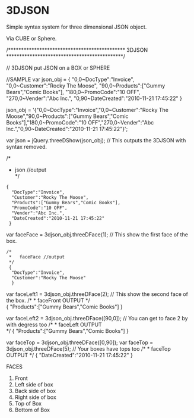 3DJSON
======

Simple syntax system for three dimensional JSON object.

Via CUBE or Sphere.


/********************************************* 3DJSON *********************************************/

// 3DJSON  put JSON on a BOX or SPHERE

//SAMPLE
var  json_obj = {
                  "0,0~DocType":"Invoice",
                  "0,0~Customer":"Rocky The Moose",
                  "90,0~Products":["Gummy Bears","Comic Books"],
                  "180,0~PromoCode":"10 OFF",
                  "270,0~Vender":"Abc Inc.",
                  "0,90~DateCreated":"2010-11-21 17:45:22"
                  }


json_obj = '{"0,0~DocType":"Invoice","0,0~Customer":"Rocky The Moose","90,0~Products":["Gummy Bears","Comic Books"],"180,0~PromoCode":"10 OFF","270,0~Vender":"Abc Inc.","0,90~DateCreated":"2010-11-21 17:45:22"}';


var json = jQuery.threeDShow(json_obj);
// This outputs the 3DJSON with syntax removed.

  /*
   * json //output  
   */
    
    {
      "DocType":"Invoice",
      "Customer":"Rocky The Moose",
      "Products":["Gummy Bears","Comic Books"],
      "PromoCode":"10 OFF",
      "Vender":"Abc Inc.",
      "DateCreated":"2010-11-21 17:45:22"
     }



var faceFace = 3djson_obj.threeDFace(1);
// This show the first face of the box.

    /*
     *   faceFace //output  
     */
     {
      "DocType":"Invoice",
      "Customer":"Rocky The Moose"
      }
    

var faceLeft1 = 3djson_obj.threeDFace(2);
// This show the second face of the box.
    /*
     *   faceFront OUTPUT
     */   
     {
     "Products":["Gummy Bears","Comic Books"]
     }
      

var faceLeft2 = 3djson_obj.threeDFace([90,0]);
// You can get to face 2 by with degress too
    /*
     *  faceLeft OUTPUT  
     */
     {
      "Products":["Gummy Bears","Comic Books"]
     }

var faceTop = 3djson_obj.threeDFace([0,90]);
var faceTop = 3djson_obj.threeDFace(5);
// Your boxes have tops too
    /*
     *    faceTop OUTPUT
     */
     {
       "DateCreated":"2010-11-21 17:45:22"
     }
     
     
FACES
 1. Front
 2. Left side of box
 3. Back side of box
 4. Right side of box
 5. Top of Box
 6. Bottom of Box
